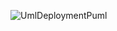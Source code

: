 ![UmlDeploymentPuml](https://www.planttext.com/api/plantuml/png/JL2nIWD14Arllc98bGWHx4E8s4OKJYknM6udtfAxtMDlhX0916l1pZQ_48nYO_8Dit_a1698CyoyzsRUOoOjcyXTNG6muuhm_dewbA_q8MlPfANMNrcZDZlvaOtiqZAzAhYLRNf7MSaA-xTJvNNXKxuLVHi0L3HZv83HFPMCraKgs0KFqCwTRqmqDHQXRe8dppa_gwi6k03mmHBsHgEyranDgVnut4FJOdi4y0MoVzdD5Lvw6uEpUvaIsV4gFk3PkMdc_OC0S-wi2uD7o1Qm072UASvCGNWNkgBCYqYa-Ku679wu0ap8s_sN_W00)
